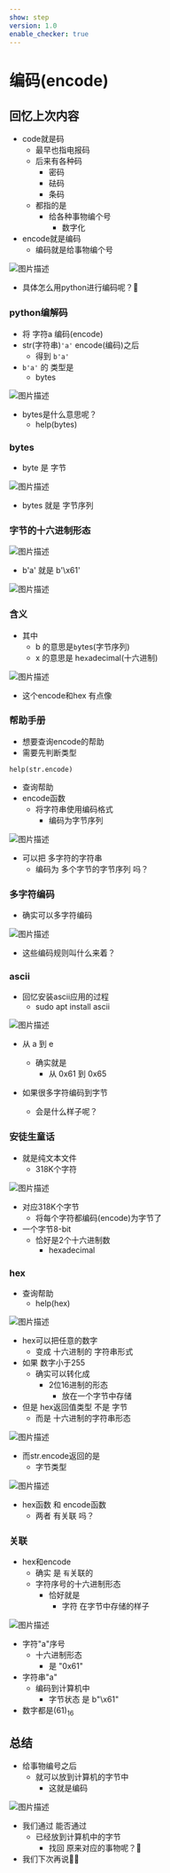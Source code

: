 ```yaml
---
show: step
version: 1.0
enable_checker: true
---
```


# 编码(encode)

## 回忆上次内容

- code就是码
	- 最早也指电报码
	- 后来有各种码
		- 密码
		- 砝码
		- 条码
	- 都指的是 
		- 给各种事物编个号
			- 数字化
- encode就是编码
	- 编码就是给事物编个号

![图片描述](https://doc.shiyanlou.com/courses/uid1190679-20230115-1673793285948)

- 具体怎么用python进行编码呢？🤔

### python编解码

- 将 字符a 编码(encode)
- str(字符串)`'a'` encode(编码)之后 
	- 得到 `b'a'`
- `b'a'` 的 类型是
	- bytes 

![图片描述](https://doc.shiyanlou.com/courses/uid1190679-20230329-1680092960116)

- bytes是什么意思呢？
	- help(bytes)

### bytes

- byte 是 字节

![图片描述](https://doc.shiyanlou.com/courses/uid1190679-20230329-1680093085727)

- bytes 就是 字节序列

### 字节的十六进制形态

![图片描述](https://doc.shiyanlou.com/courses/uid1190679-20220212-1644629638535)

- b'a' 就是 b'\x61'

![图片描述](https://doc.shiyanlou.com/courses/uid1190679-20230329-1680093240578)

### 含义

- 其中
	- b 的意思是`b`ytes(字节序列) 
	- x 的意思是 he`x`adecimal(十六进制)

![图片描述](https://doc.shiyanlou.com/courses/uid1190679-20220924-1664023583455)

- 这个encode和hex 有点像

### 帮助手册

- 想要查询encode的帮助
- 需要先判断类型

```
help(str.encode)
```

- 查询帮助
- encode函数
	- 将字符串使用编码格式
		- 编码为字节序列

![图片描述](https://doc.shiyanlou.com/courses/uid1190679-20220924-1664023343093)

- 可以把 多字符的字符串
	- 编码为 多个字节的字节序列 吗？

### 多字符编码

- 确实可以多字符编码

![图片描述](https://doc.shiyanlou.com/courses/uid1190679-20220924-1664023244584)

- 这些编码规则叫什么来着？

### ascii

- 回忆安装ascii应用的过程
	- sudo apt install ascii

![图片描述](https://doc.shiyanlou.com/courses/uid1190679-20230329-1680093458736)

- 从 a 到 e
	- 确实就是
		- 从 0x61 到 0x65

- 如果很多字符编码到字节
	- 会是什么样子呢？

### 安徒生童话

- 就是纯文本文件
	- 318K个字符

![图片描述](https://doc.shiyanlou.com/courses/uid1190679-20220925-1664109465307)

- 对应318K个字节
	- 将每个字符都编码(encode)为字节了
- 一个字节8-bit
	- 恰好是2个十六进制数
		- hexadecimal

### hex

- 查询帮助
	- help(hex)

![图片描述](https://doc.shiyanlou.com/courses/uid1190679-20220924-1664023438836)

- hex可以把任意的数字
	- 变成 十六进制的 字符串形式
- 如果 数字小于255
	- 确实可以转化成
		- 2位16进制的形态
			- 放在一个字节中存储
- 但是 hex返回值类型 不是 字节
	- 而是 十六进制的字符串形态

![图片描述](https://doc.shiyanlou.com/courses/uid1190679-20220924-1664023829643)

- 而str.encode返回的是
	- 字节类型

![图片描述](https://doc.shiyanlou.com/courses/uid1190679-20230410-1681129745475)

- hex函数 和 encode函数
	- 两者 有关联 吗？

### 关联

- hex和encode
	- 确实 是 `有`关联的
	- 字符序号的十六进制形态 
		- 恰好就是
			- 字符 在字节中存储的样子

![图片描述](https://doc.shiyanlou.com/courses/uid1190679-20221005-1664978016068)

- 字符"a"序号 
	- 十六进制形态 
		- 是 "0x61"
- 字符串"a"
	- 编码到计算机中
		- 字节状态 是 b"\x61"
- 数字都是(61)<sub>16</sub>

## 总结

- 给事物编号之后
	- 就可以放到计算机的字节中
		- 这就是编码

![图片描述](https://doc.shiyanlou.com/courses/uid1190679-20230115-1673793285948)

- 我们通过 能否通过
	- 已经放到计算机中的字节
		- 找回 原来对应的事物呢？🤔
- 我们下次再说👋🏻


